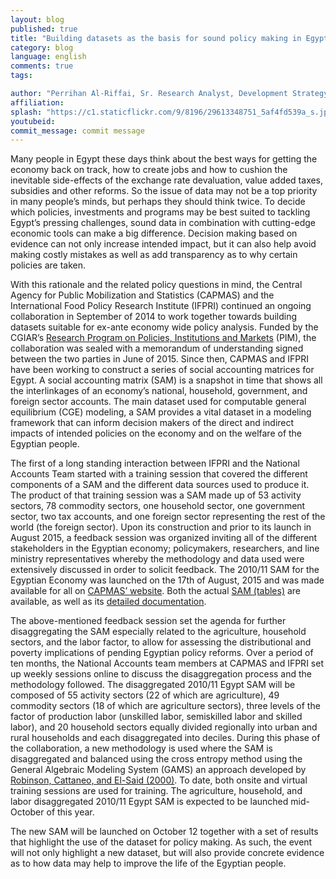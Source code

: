 ```yaml
---
layout: blog
published: true
title: "Building datasets as the basis for sound policy making in Egypt: the case of CAPMAS-IFPRI collaboration"
category: blog
language: english
comments: true
tags: 

author: "Perrihan Al-Riffai, Sr. Research Analyst, Development Strategy and Governance Division, IFPRI."
affiliation: 
splash: "https://c1.staticflickr.com/9/8196/29613348751_5af4fd539a_s.jpg"
youtubeid: 
commit_message: commit message
---
```

Many people in Egypt these days think about the best ways for getting the economy back on track, how to create jobs and how to cushion the inevitable side-effects of the exchange rate devaluation, value added taxes, subsidies and other reforms. So the issue of data may not be a top priority in many people’s minds, but perhaps they should think twice. To decide which policies, investments and programs may be best suited to tackling Egypt’s pressing challenges, sound data in combination with cutting-edge economic tools can make a big difference. Decision making based on evidence can not only increase intended impact, but it can also help avoid making costly mistakes as well as add transparency as to why certain policies are taken. 


With this rationale and the related policy questions in mind, the Central Agency for Public Mobilization and Statistics (CAPMAS) and the International Food Policy Research Institute (IFPRI) continued an ongoing collaboration in September of 2014 to work together towards building datasets suitable for ex-ante economy wide policy analysis. Funded by the CGIAR’s [Research Program on Policies, Institutions and Markets](http://pim.cgiar.org/) (PIM), the collaboration was sealed with a memorandum of understanding signed between the two parties in June of 2015. Since then, CAPMAS and IFPRI have been working to construct a series of social accounting matrices for Egypt. A social accounting matrix (SAM) is a snapshot in time that shows all the interlinkages of an economy’s national, household, government, and foreign sector accounts. The main dataset used for computable general equilibrium (CGE) modeling, a SAM provides a vital dataset in a modeling framework that can inform decision makers of the direct and indirect impacts of intended policies on the economy and on the welfare of the Egyptian people. 

The first of a long standing interaction between IFPRI and the National Accounts Team started with a training session that covered the different components of a SAM and the different data sources used to produce it. The product of that training session was a SAM made up of 53 activity sectors, 78 commodity sectors, one household sector, one government sector, two tax accounts, and one foreign sector representing the rest of the world (the foreign sector). Upon its construction and prior to its launch in August 2015, a feedback session was organized inviting all of the different stakeholders in the Egyptian economy; policymakers, researchers, and line ministry representatives whereby the methodology and data used were extensively discussed in order to solicit feedback. The 2010/11 SAM for the Egyptian Economy was launched on the 17th of August, 2015 and was made available for all on [CAPMAS’ website](http://www.capmas.gov.eg/). Both the actual [SAM (tables)]( http://www.msrintranet.capmas.gov.eg/?lang=2) are available, as well as its [detailed documentation]( http://www.msrintranet.capmas.gov.eg/pepo/Methodology_En.pdf). 

The above-mentioned feedback session set the agenda for further disaggregating the SAM especially related to the agriculture, household sectors, and the labor factor, to allow for assessing the distributional and poverty implications of pending Egyptian policy reforms. Over a period of ten months, the National Accounts team members at CAPMAS and IFPRI set up weekly sessions online to discuss the disaggregation process and the methodology followed. The disaggregated 2010/11 Egypt SAM will be composed of 55 activity sectors (22 of which are agriculture), 49 commodity sectors (18 of which are agriculture sectors), three levels of the factor of production labor (unskilled labor, semiskilled labor and skilled labor), and 20 household sectors equally divided regionally into urban and rural households and each disaggregated into deciles. During this phase of the collaboration, a new methodology is used where the SAM is disaggregated and balanced using the cross entropy method using the General Algebraic Modeling System (GAMS) an approach developed by [Robinson, Cattaneo, and El-Said (2000)]( http://ebrary.ifpri.org/cdm/ref/collection/p15738coll5/id/2108). To date, both onsite and virtual training sessions are used for training. The agriculture, household, and labor disaggregated 2010/11 Egypt SAM is expected to be launched mid-October of this year.  

The new SAM will be launched on October 12 together with a set of results that highlight the use of the dataset for policy making. As such, the event will not only highlight a new dataset, but will also provide concrete evidence as to how data may help to improve the life of the Egyptian people.